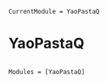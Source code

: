 ```@meta
CurrentModule = YaoPastaQ
```

# YaoPastaQ

```@index
```

```@autodocs
Modules = [YaoPastaQ]
```
